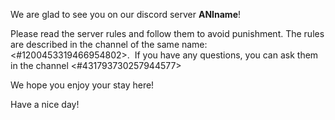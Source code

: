 We are glad to see you on our discord server **ANIname**!

Please read the server rules and follow them to avoid punishment. The rules are described in the channel of the same name: <#1200453319466954802>.
‌‌
If you have any questions, you can ask them in the channel <#431793730257944577>

We hope you enjoy your stay here!

Have a nice day!